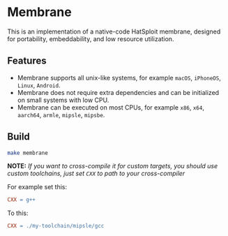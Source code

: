 # Membrane

This is an implementation of a native-code HatSploit membrane, designed for portability, embeddability, and low resource utilization.

## Features

* Membrane supports all unix-like systems, for example `macOS`, `iPhoneOS`, `Linux`, `Android`.
* Membrane does not require extra dependencies and can be initialized on small systems with low CPU.
* Membrane can be executed on most CPUs, for example `x86`, `x64`, `aarch64`, `armle`, `mipsle`, `mipsbe`.

## Build

```sh
make membrane
```

**NOTE:** *If you want to cross-compile it for custom targets, you should use custom toolchains, just set `CXX` to path to your cross-compiler*

For example set this:

```Makefile
CXX = g++
```

To this:

```Makefile
CXX = ./my-toolchain/mipsle/gcc
```
